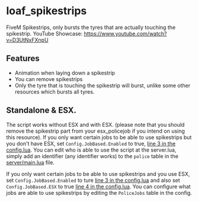 # loaf_spikestrips
FiveM Spikestrips, only bursts the tyres that are actually touching the spikestrip. 
YouTube Showcase: https://www.youtube.com/watch?v=D3UtNxFXnpU

## Features
* Animation when laying down a spikestrip
* You can remove spikestrips
* Only the tyre that is touching the spikestrip will burst, unlike some other resources which bursts all tyres.

## Standalone & ESX.
The script works without ESX and with ESX. (please note that you should remove the spikestrip part from your esx_policejob if you intend on using this resource).
If you only want certain jobs to be able to use spikestrips but you don't have ESX, set `Config.JobBased.Enabled` to true, [line 3 in the config.lua](https://github.com/loaf-scripts/loaf_spikestrips/blob/main/config.lua#L3). You can edit who is able to use the script at the server.lua, simply add an identifier (any identifier works) to the `police` table in the [server/main.lua](https://github.com/loaf-scripts/loaf_spikestrips/blob/main/server/main.lua#L1) file.

If you only want certain jobs to be able to use spikestrips and you use ESX, set `Config.JobBased.Enabled` to ture [line 3 in the config.lua](https://github.com/loaf-scripts/loaf_spikestrips/blob/main/config.lua#L3) and also set `Config.JobBased.ESX` to true [line 4 in the config.lua](https://github.com/loaf-scripts/loaf_spikestrips/blob/main/config.lua#L4). You can configure what jobs are able to use spikestrips by editing the `PoliceJobs` table in the config.
